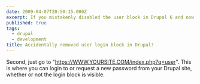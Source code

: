 ```yaml
---
date: 2009-04-07T20:50:15.000Z
excerpt: If you mistakenly disabled the user block in Drupal 6 and now have problems logging in – first of all, don’t panic.
published: true
tags:
  - drupal
  - development
title: Accidentally removed user login block in Drupal?
---
```

Second, just go to "https://WWW.YOURSITE.COM/index.php?q=user". This is where you can login to or request a new password from your Drupal site, whether or not the login block is visible.
